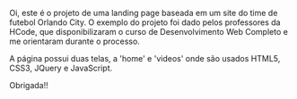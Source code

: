 Oi, este é o projeto de uma landing page baseada em um site do time de futebol Orlando City. O exemplo do projeto foi dado pelos professores da HCode, 
que disponibilizaram o curso de Desenvolvimento Web Completo e me orientaram durante o processo. 

A página possui duas telas, a 'home' e 'videos' onde são usados HTML5, CSS3, JQuery e JavaScript. 

Obrigada!!
